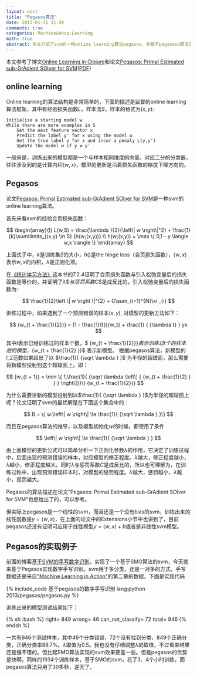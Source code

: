 ```yaml
---
layout: post
title: "Pegasos算法"
date: 2013-01-31 11:49
comments: true
categories: Machine&nbsp;Learning
math: true 
abstract: 本文介绍了svm的一种online learning算法pegasos，并基于pegasoso算法实现了一个数字手写识别脚本。
---
```



本文参考了博文[Online Learning in Clojure](http://mark.reid.name/sap/online-learning-in-clojure.html)和论文[Pegasos: Primal Estimated sub-GrAdient SOlver for SVM](http://www.machinelearning.org/proceedings/icml2007/abstracts/587.htm)([PDF](http://www.machinelearning.org/proceedings/icml2007/papers/587.pdf))

## online learning

Online learning的算法结构是非常简单的，下面的描述是监督的online learning算法框架，其中有经验损失函数$L$，样本流$S$，样本的格式为$(x,y)$:

    Initialise a starting model w
    While there are more examples in S
        Get the next feature vector x
        Predict the label y' for x using the model w
        Get the true label y for x and incur a penaly L(y,y')
        Update the model w if y ≠ y'

一般来是，训练出来的模型都是一个与样本相同维度的向量。对应二分的分类器，往往涉及到的是计算内积$\langle w,x \rangle$，模型的更新是沿着损失函数的梯度下降方向的。

## Pegasos

论文[Pegasos: Primal Estimated sub-GrAdient SOlver for SVM](http://www.machinelearning.org/proceedings/icml2007/abstracts/587.htm)是一种svm的online learning算法。

<!-- more -->

首先来看svm的经验合页损失函数：

$$
\begin{array}{l}
L(w,S) = \frac{\lambda }{2}{\left\| w \right\|^2} + \frac{1}{k}\sum\limits_{(x,y) \in S} {h(w;(x,y))} \\
h(w;(x,y)) = \max \{ 0,1 - y \langle w,x \rangle \} 
\end{array}
$$

上面式子中，$k$是训练集$S$的大小，$h()$是the hinge loss（合页损失函数），$\langle w, x\rangle$表示$w,x$的内积，$\lambda$是正则化项。

在[《统计学习方法》](http://book.douban.com/subject/10590856/)这本书的7.2.4证明了合页损失函数与引入松弛变量后的损失函数是等价的，并证明了$\lambda\$与惩罚系数$C$是成反比的。引入松弛变量后的损失函数为:

$$
\frac{1}{2}\left \| w \right \|^{2} + C\sum_{i=1}^{N}\xi _{i}
$$

训练过程中，如果遇到了一个预测错误的样本$(x,y)$, 对模型的更新方法如下：

$$
{w_{t + \frac{1}{2}}} = (1 - \frac{1}{t}){w_t} + \frac{1} { {\lambda t} } yx
$$

其中$t$表示已经训练过的样本个数，$ {w\_{t + \frac{1}{2}}}$表示训练过$t$个的样本后的模型，${w\_{t + \frac{1}{2} }}$ 表示新模型。
根据pegasos算法，新模型的$l\_2$范数如果超出了以 $\frac{1}{ {\sqrt \lambda  } }$ 为半径的超球面，那么需要将新模型投射到这个超球面上。即：

$$
{w_{t + 1}} = \min \{ 1,\frac{1}{ {\sqrt \lambda  \left\| { {w_{t + \frac{1}{2} } } } \right\|}}\} {w_{t + \frac{1}{2}}}
$$

为什么需要讲新的模型投射到以$\frac{1}{ {\sqrt \lambda  } }$为半径的超球面上呢？论文证明了svm的最优解是在下面这个集合中的：

$$
B = \{ w:\left\| w \right\| \le \frac{1}{ {\sqrt \lambda  } }\} 
$$

而且在pegasos算法的推导，以及模型初始化$w$的时候，都使用了条件

$$
\left\| w \right\| \le \frac{1}{ {\sqrt \lambda  } }
$$

由上面模型的更新公式可以简单分析一下正则化参数$\lambda$的作用，它决定了训练过程中，后面出现的预测错误的样本，对应模型的修正程度。$\lambda$越大，修正程度越小，$\lambda$越小，修正程度越大。同时$\lambda$与惩罚系数$C$是成反比的，所以也可理解为，在训练过称中，出现预测错误样本时，对模型的惩罚程度。$\lambda$越大，惩罚越小，$\lambda$越小，惩罚越大。

Pegasos的算法描述在论文"Pegasos: Primal Estimated sub-GrAdient SOlver for SVM"也是给出了的，可以参考。

但实际上pegasos是一个线性的svm，而且还是一个没有bias的svm，训练出来的线性函数是$y=\langle w,x \rangle$，在上面的论文中的Extensions小节中也讲到了，目前pegasos还没有证明可应用于线性模型$y=\langle w,x \rangle + b$或者是非线性svm模型。


## Pegasos的实现例子

前面的博客[基于SVM的手写数字识别](http://liuhongjiang.github.com/tech/blog/2012/12/29/svm-ocr/)，实现了一个基于SMO算法的svm，今天就来基于Pegasos实现数字手写识别。svm用于多分类，还是一对多的方式，手写数据还是来自["Machine Learning in Action"](http://www.manning.com/pharrington/)的第二章的数据。下面是实现代码

{% include_code 基于pegasos的数字手写识别 lang:python 2013/pegasos/pegasos.py %}

训练出来的模型测试结果如下：

{% sh :bash %}
right= 849
wrong= 46
can_not_classify= 72
total= 946
{% endsh %}

一共有946个测试样本，其中46个分类错误，72个没有找到分类，849个正确分类，正确分类率89.7%。$\lambda$取值为0.5。我也没有仔细调整$\lambda$的取值，不过看来结果还是慢不错的。但比起SMO算法实现的svm效果要差一些。但是pegasos的优势是快啊，同样的1934个训练样本，基于SMO的svm，花了3、4个小时训练，而pegasos算法只用了30多秒，逆天了。

